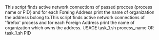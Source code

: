 This script finds active network connections of passed procces {process name or PID} and for each Foreing Address print the name of organization the address bolong to.This script finds active network connections of 'firefox' process and for each Foreign Address print the name of organization which owns the address.
USAGE
 task_1.sh process_name 
	OR
 task_1.sh PID	
